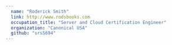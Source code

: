 ```yaml
---
  name: "Roderick Smith"
  link: http://www.rodsbooks.com
  occupation_title: "Server and Cloud Certification Engineer"
  organization: "Canonical USA"
  github: "srs5694"
---
```

